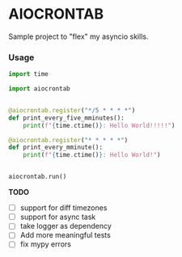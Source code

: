 # AIOCRONTAB

Sample project to "flex" my asyncio skills.


### Usage

```python
import time

import aiocrontab


@aiocrontab.register("*/5 * * * *")
def print_every_five_mminutes():
    print(f"{time.ctime()}: Hello World!!!!!")

@aiocrontab.register("* * * * *")
def print_every_mminute():
    print(f"{time.ctime()}: Hello World!")


aiocrontab.run()
```

**TODO**

- [ ] support for diff timezones
- [ ] support for async task
- [ ] take logger as dependency
- [ ] Add more meaningful tests
- [ ] fix mypy errors
